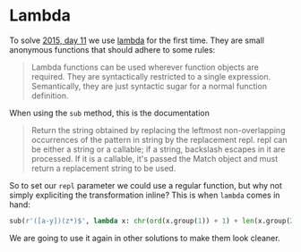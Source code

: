 # Lambda

To solve [2015, day 11](https://adventofcode.com/2015/day/11) we use [lambda](https://docs.python.org/3/tutorial/controlflow.html#lambda-expressions) for the first time. They are small anonymous functions that should adhere to some rules:

> Lambda functions can be used wherever function objects are required.
> They are syntactically restricted to a single expression.
> Semantically, they are just syntactic sugar for a normal function definition.

When using the `sub` method, this is the documentation

> Return the string obtained by replacing the leftmost
> non-overlapping occurrences of the pattern in string by the
> replacement repl.  repl can be either a string or a callable;
> if a string, backslash escapes in it are processed.  If it is
> a callable, it's passed the Match object and must return
> a replacement string to be used.

So to set our `repl` parameter we could use a regular function, but why not simply expliciting the transformation inline? This is when `lambda` comes in hand:

```python
sub(r'([a-y])(z*)$', lambda x: chr(ord(x.group(1)) + 1) + len(x.group(2)) * "a", password)
```

We are going to use it again in other solutions to make them look cleaner.
